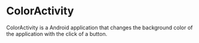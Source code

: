 # ColorActivity

ColorActivity is a Android application that changes the background color of the application with the click of a button.
